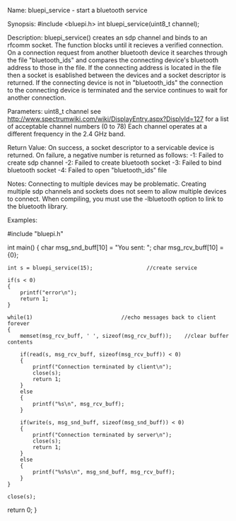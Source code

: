 Name:
	bluepi_service - start a bluetooth service

Synopsis:
	#include <bluepi.h>
	int bluepi_service(uint8_t channel);

Description:
	bluepi_service() creates an sdp channel and binds to an rfcomm socket.
	The function blocks until it recieves a verified connection. On a connection request from another bluetooth 
	device it searches through the file "bluetooth_ids" and compares the connecting device's bluetooth address
	to those in the file. If the connecting address is located in the file then a socket is esablished
	between the devices and a socket descriptor is returned. If the connecting device is not in
	"bluetooth_ids" the connection to the connecting device is terminated and the service continues
	to wait for another connection.

Parameters:
	uint8_t channel
		see http://www.spectrumwiki.com/wiki/DisplayEntry.aspx?DisplyId=127 for a list of acceptable channel numbers (0 to 78)
		Each channel operates at a different frequency in the 2.4 GHz band.
	
Return Value:
	On success, a socket descriptor to a servicable device is returned.
	On failure, a negative number is returned as follows:
		-1: Failed to create sdp channel
		-2: Failed to create bluetooth socket
		-3: Failed to bind bluetooth socket
		-4: Failed to open "bluetooth_ids" file

Notes:
	Connecting to multiple devices may be problematic. Creating multiple sdp channels and sockets
	does not seem to allow multiple devices to connect. 
	When compiling, you must use the -lbluetooth option to link to the bluetooth library.

Examples:

#include "bluepi.h"

int main()
{
	char msg_snd_buff[10] = "You sent: ";
	char msg_rcv_buff[10] = {0};

	int s = bluepi_service(15);					//create service

	if(s < 0)
	{
		printf("error\n");
		return 1;
	}
	
	while(1)							//echo messages back to client forever
	{
		memset(msg_rcv_buff, ' ', sizeof(msg_rcv_buff));	//clear buffer contents

		if(read(s, msg_rcv_buff, sizeof(msg_rcv_buff)) < 0)
		{
			printf("Connection terminated by client\n");
			close(s);
			return 1;
		}
		else
		{
			printf("%s\n", msg_rcv_buff);
		}
	
		if(write(s, msg_snd_buff, sizeof(msg_snd_buff)) < 0)
		{
			printf("Connection terminated by server\n");
			close(s);
			return 1;
		}
		else
		{
			printf("%s%s\n", msg_snd_buff, msg_rcv_buff);
		}
	}

	close(s);

return 0;
}
